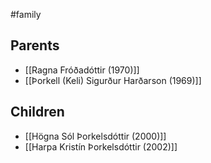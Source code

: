 #family

## Parents
- [[Ragna Fróðadóttir (1970)]]
- [[Þorkell (Keli) Sigurður Harðarson (1969)]]

## Children
- [[Högna Sól Þorkelsdóttir (2000)]]
- [[Harpa Kristín Þorkelsdóttir (2002)]]

